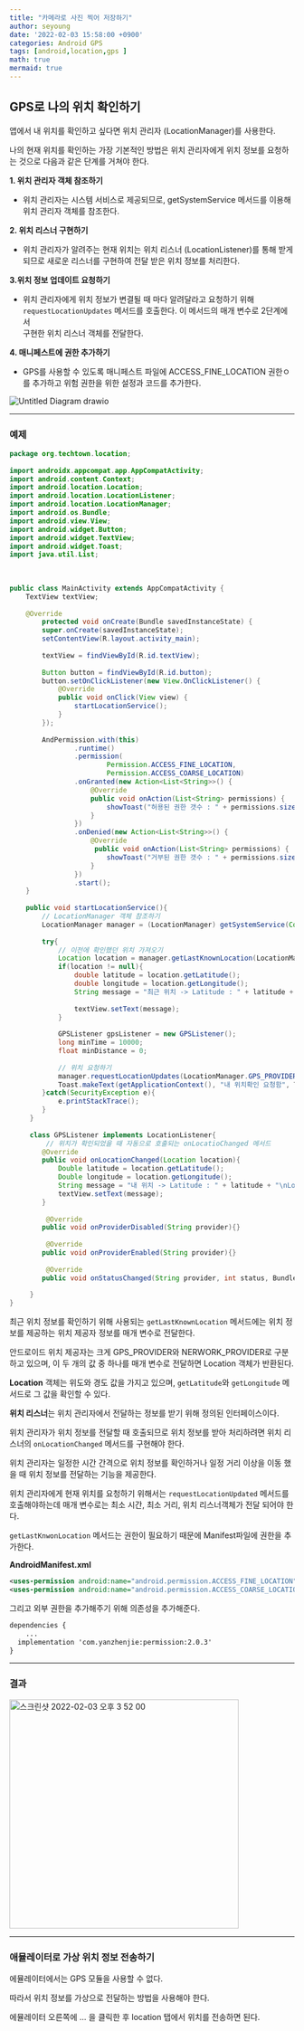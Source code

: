 ```yaml
---
title: "카메라로 사진 찍어 저장하기"
author: seyoung
date: '2022-02-03 15:58:00 +0900'
categories: Android GPS
tags: [android,location,gps ]
math: true
mermaid: true
--- 
```

 
 ## GPS로 나의 위치 확인하기

앱에서 내 위치를 확인하고 싶다면 위치 관리자 (LocationManager)를 사용한다.

나의 현재 위치를 확인하는 가장 기본적인 방법은 위치 관리자에게 위치 정보를 요청하는 것으로 다음과 같은 단계를 거쳐야 한다.

 **1. 위치 관리자 객체 참조하기**
	
 - 위치 관리자는 시스템 서비스로 제공되므로, getSystemService 메서드를 이용해 <br>위치 관리자 객체를 참조한다.

**2. 위치 리스너 구현하기**

- 위치 관리자가 알려주는 현재 위치는 위치 리스너 (LocationListener)를 통해 받게 되므로 새로운 리스너를 구현하여 전달 받은 위치 정보를 처리한다.

**3.위치 정보 업데이트 요청하기**

- 위치 관리자에게 위치 정보가 변결될 때 마다 알려달라고 요청하기 위해 `requestLocationUpdates` 메서드를 호출한다. 이 메서드의 매개 변수로 2단계에서<br> 구현한 위치 리스너 객체를 전달한다.

**4. 매니페스트에 권한 추가하기**

- GPS를 사용할 수 있도록 매니페스트 파일에 ACCESS_FINE_LOCATION 권한ㅇ를 추가하고 위험 권한을 위한 설정과 코드를 추가한다.


![Untitled Diagram drawio](https://user-images.githubusercontent.com/54762273/152289022-6c163b32-dcdf-435c-a024-59809daeeb59.png)

	       
---

### 예제 

```java
package org.techtown.location;  
  
import androidx.appcompat.app.AppCompatActivity;  
import android.content.Context;  
import android.location.Location;  
import android.location.LocationListener;  
import android.location.LocationManager;  
import android.os.Bundle;  
import android.view.View;  
import android.widget.Button;  
import android.widget.TextView;  
import android.widget.Toast;  
import java.util.List;  
  
  
  
public class MainActivity extends AppCompatActivity {  
    TextView textView;  
  
    @Override  
	    protected void onCreate(Bundle savedInstanceState) {  
        super.onCreate(savedInstanceState);  
        setContentView(R.layout.activity_main);  
  
        textView = findViewById(R.id.textView);  
  
        Button button = findViewById(R.id.button);  
        button.setOnClickListener(new View.OnClickListener() {  
            @Override  
		    public void onClick(View view) {  
                startLocationService();  
            }  
        });  
  
        AndPermission.with(this)  
                .runtime()  
                .permission(  
                        Permission.ACCESS_FINE_LOCATION,  
                        Permission.ACCESS_COARSE_LOCATION)  
                .onGranted(new Action<List<String>>() {  
                    @Override  
				    public void onAction(List<String> permissions) {  
                        showToast("허용된 권한 갯수 : " + permissions.size());  
                    }  
                })  
                .onDenied(new Action<List<String>>() {  
                    @Override  
				     public void onAction(List<String> permissions) {  
                        showToast("거부된 권한 갯수 : " + permissions.size());  
                    }  
                })  
                .start();  
    }  
  
    public void startLocationService(){  
        // LocationManager 객체 참조하기  
	    LocationManager manager = (LocationManager) getSystemService(Context.LOCATION_SERVICE);  
  
        try{  
            // 이전에 확인했던 위치 가져오기  
			Location location = manager.getLastKnownLocation(LocationManager.GPS_PROVIDER);  
            if(location != null){  
                double latitude = location.getLatitude();  
                double longitude = location.getLongitude();  
                String message = "최근 위치 -> Latitude : " + latitude + "\nLongitude" + longitude;  
  
                textView.setText(message);  
            }  
  
            GPSListener gpsListener = new GPSListener();  
            long minTime = 10000;  
            float minDistance = 0;  
  
            // 위치 요청하기  
		    manager.requestLocationUpdates(LocationManager.GPS_PROVIDER, minTime, minDistance,gpsListener);  
            Toast.makeText(getApplicationContext(), "내 위치확인 요청함", Toast.LENGTH_SHORT).show();  
        }catch(SecurityException e){  
            e.printStackTrace();  
        }  
     }  
  
     class GPSListener implements LocationListener{  
	     // 위치가 확인되었을 때 자동으로 호출되는 onLocatioChanged 메서드
        @Override  
	    public void onLocationChanged(Location location){  
            Double latitude = location.getLatitude();  
            Double longitude = location.getLongitude();  
            String message = "내 위치 -> Latitude : " + latitude + "\nLongitude:" + longitude;  
            textView.setText(message);  
        }  
  
         @Override  
	    public void onProviderDisabled(String provider){}  
  
         @Override  
	    public void onProviderEnabled(String provider){}  
  
         @Override  
	    public void onStatusChanged(String provider, int status, Bundle extras){}  
  
     }  
}
```

최근 위치 정보를 확인하기 위해 사용되는 `getLastKnownLocation` 메서드에는 위치 정보를 제공하는 위치 제공자 정보를 매개 변수로 전달한다.

안드로이드 위치 제공자는 크게 GPS_PROVIDER와 NERWORK_PROVIDER로 구분하고 있으며, 이 두 개의 값 중 하나를 매개 변수로 전달하면 Location 객체가 반환된다.

**Location** 객체는 위도와 경도 값을 가지고 있으며,	 `getLatitude`와 `getLongitude` 메서드로 그 값을 확인할 수 있다.

**위치 리스너**는 위치 관리자에서 전달하는 정보를 받기 위해 정의된 인터페이스이다.

위치 관리자가 위치 정보를 전달할 때 호출되므로 위치 정보를 받아 처리하려면 위치 리스너의 `onLocationChanged` 메서드를 구현해야 한다.

위치 관리자는 일정한 시간 간격으로 위치 정보를 확인하거나 일정 거리 이상을 이동 했을 때 위치 정보를 전달하는 기능을 제공한다.

위치 관리자에게 현재 위치를 요청하기 위해서는 `requestLocationUpdated` 메서드를 호출해야하는데 매개 변수로는 최소 시간, 최소 거리, 위치 리스너객체가 전달 되어야 한다.

`getLastKnwonLocation` 메서드는 권한이 필요하기 때문에 Manifest파일에 권한을 추가한다.

**AndroidManifest.xml**

```xml
<uses-permission android:name="android.permission.ACCESS_FINE_LOCATION"/>  
<uses-permission android:name="android.permission.ACCESS_COARSE_LOCATION"/>
```

그리고 외부 권한을 추가해주기 위해 의존성을 추가해준다.

```xml
dependencies {  
	...
  implementation 'com.yanzhenjie:permission:2.0.3'  
}
```

---
### 결과

<img width="405" alt="스크린샷 2022-02-03 오후 3 52 00" src="https://user-images.githubusercontent.com/54762273/152294970-2e01d447-7f05-4b06-b2ee-f60b80a2a141.png">


---

### 애뮬레이터로 가상 위치 정보 전송하기

에뮬레이터에서는 GPS 모듈을 사용할 수 없다.

따라서 위치 정보를 가상으로 전달하는 방법을 사용해야 한다.

에뮬레이터 오른쪽에 ... 을 클릭한 후  location 탭에서 위치를 전송하면 된다.